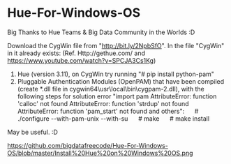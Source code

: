 # Hue-For-Windows-OS
Big Thanks to Hue Teams &amp; Big Data Community in the Worlds :D 

Download the CygWin file from "http://bit.ly/2NpbSfO". In the file "CygWin" in it already exists:
(Ref. Http://gethue.com/ and https://www.youtube.com/watch?v=SPCJA3Cs1Kg)
1. Hue (version 3.11), on CygWin try running "# pip install python-pam"
2. Pluggable Authentication Modules (OpenPAM) that have been compiled (create *.dll file in cygwin64\usr\local\bin\cygpam-2.dll), with the following steps for solution error "import pam AttributeError: function 'calloc' not found AttributeError: function 'strdup' not found AttributeError: function 'pam_start' not found and others":
     # ./configure --with-pam-unix --with-su
     # make
     # make install

May be useful. :D

https://github.com/bigdatafreecode/Hue-For-Windows-OS/blob/master/Install%20Hue%20on%20Windows%20OS.png
